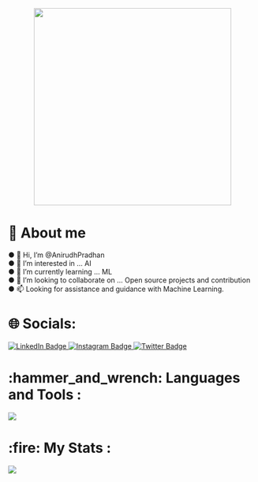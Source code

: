  <div id="header" align="center">
  <img src="https://media.giphy.com/media/f3iwJFOVOwuy7K6FFw/giphy.gif" width="400"/>
  </div>
 <h1>💫 About me </h1>
● 👋 Hi, I’m @AnirudhPradhan <br>
● 👀 I’m interested in ... AI <br>
● 🌱 I’m currently learning ... ML <br>
● 💞️ I’m looking to collaborate on ... Open source projects and contribution <br>
● 📫 Looking for assistance and guidance with Machine Learning. <br>
 <h1>🌐 Socials: </h1>
  <div id="badges">
  <a href="https://www.linkedin.com/in/anirudhpradhan/">
    <img src="https://img.shields.io/badge/LinkedIn-%230077B5.svg?logo=linkedin&logoColor=white" alt="LinkedIn Badge"/>
  </a>
  <a href="https://www.instagram.com/_.anirudh.roshan._/">
    <img src="https://img.shields.io/badge/Instagram-%23E4405F.svg?logo=Instagram&logoColor=white" alt="Instagram Badge"/>
  </a>
  <a href="your-twitter-URL">
    <img src="https://img.shields.io/badge/Twitter-%231DA1F2.svg?logo=Twitter&logoColor=white" alt="Twitter Badge"/>
  </a>
</div>

<h1> :hammer_and_wrench: Languages and Tools :</h1>
    <img src="https://skillicons.dev/icons?i=react,mongodb,django,figma,git,c,cpp,py,tailwind,bootstrap&theme=dark" />

<h1> :fire: My Stats :</h1>
<img src="https://github-readme-activity-graph.vercel.app/graph?username=AnirudhPradhan&theme=github-compact">
<img src="https://github-readme-stats.vercel.app/api?username=AnirudhPradhan&theme=dark&hide_border=false&include_all_commits=true&count_private=true" alt=""/>
<img src="https://github-readme-streak-stats.herokuapp.com/?user=AnirudhPradhan&theme=dark&background=000000" alt=""/>
<img src="https://github-readme-stats.vercel.app/api/top-langs/?username=AnirudhPradhan&theme=dark&hide_border=false&include_all_commits=true&count_private=true&layout=compact" alt=""/>
<img src="https://visitcount.itsvg.in/api?id=AnirudhPradhan&icon=2&color=1" alt=""/>

<!---
AnirudhPradhan/AnirudhPradhan is a ✨ special ✨ repository because its `README.md` (this file) appears on your GitHub profile.
You can click the Preview link to take a look at your changes.
--->
